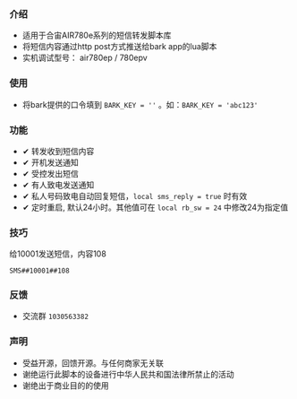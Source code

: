 ### 介绍
- 适用于合宙AIR780e系列的短信转发脚本库
- 将短信内容通过http post方式推送给bark app的lua脚本
- 实机调试型号： air780ep / 780epv

### 使用
- 将bark提供的口令填到 ` BARK_KEY = '' ` 。如：` BARK_KEY = 'abc123' `

### 功能
- ✔ 转发收到短信内容
- ✔ 开机发送通知
- ✔ 受控发出短信
- ✔ 有人致电发送通知
- ✔ 私人号码致电自动回复短信，` local sms_reply = true ` 时有效
- ✔ 定时重启, 默认24小时。其他值可在 ` local rb_sw = 24 ` 中修改24为指定值

### 技巧
给10001发送短信，内容108

    SMS##10001##108

### 反馈
  - 交流群 ` 1030563382 `

### 声明
  - 受益开源，回馈开源。与任何商家无关联
  - 谢绝运行此脚本的设备进行中华人民共和国法律所禁止的活动
  - 谢绝出于商业目的的使用
